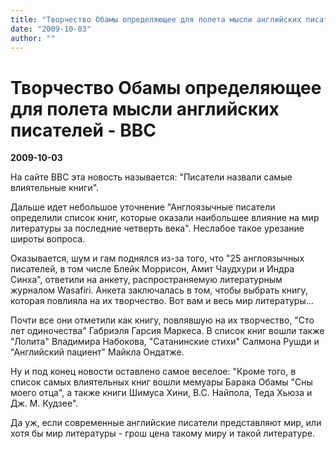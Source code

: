 ```yaml
---
title: "Творчество Обамы определяющее для полета мысли английских писателей - BBC"
date: "2009-10-03"
author: ""
---
```


# Творчество Обамы определяющее для полета мысли английских писателей - BBC

**2009-10-03** 

На сайте BBC эта новость называется: "Писатели назвали самые влиятельные книги".

Дальше идет небольшое уточнение "Англоязычные писатели определили список книг, которые оказали наибольшее влияние на мир литературы за последние четверть века". Неслабое такое урезание широты вопроса.

Оказывается, шум и гам поднялся из-за того, что "25 англоязычных писателей, в том числе Блейк Моррисон, Амит Чаудхури и Индра Синха", ответили на анкету, распространяемую литературным журналом Wasafiri. Анкета заключалась в том, чтобы выбрать книгу, которая повлияла на их творчество. Вот вам и весь мир литературы...

Почти все они отметили как книгу, повлявшую на их творчество, "Сто лет одиночества" Габриэля Гарсия Маркеса. В список книг вошли также "Лолита" Владимира Набокова, "Сатанинские стихи" Салмона Рушди и "Английский пациент" Майкла Ондатже.

Ну и под конец новости оставлено самое веселое: "Кроме того, в список самых влиятельных книг вошли мемуары Барака Обамы "Сны моего отца", а также книги Шимуса Хини, В.С. Найпола, Теда Хьюза и Дж. М. Кудзее".

Да уж, если современные английские писатели представляют мир, или хотя бы мир литературы - грош цена такому миру и такой литературе.
